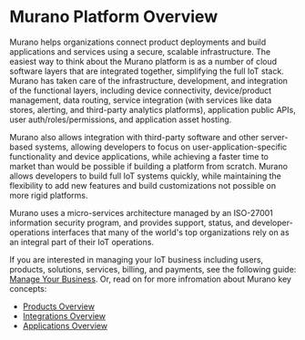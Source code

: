 # Murano Platform Overview

Murano helps organizations connect product deployments and build applications and services using a secure, scalable infrastructure. The easiest way to think about the Murano platform is as a number of cloud software layers that are integrated together, simplifying the full IoT stack. Murano has taken care of the infrastructure, development, and integration of the functional layers, including device connectivity, device/product management, data routing, service integration (with services like data stores, alerting, and third-party analytics platforms), application public APIs, user auth/roles/permissions, and application asset hosting.

Murano also allows integration with third-party software and other server-based systems, allowing developers to focus on user-application-specific functionality and device applications, while achieving a faster time to market than would be possible if building a platform from scratch.
Murano allows developers to build full IoT systems quickly, while maintaining the flexibility to add new features and build customizations not possible on more rigid platforms.

Murano uses a micro-services architecture managed by an ISO-27001 information security program, and provides support, status, and developer-operations interfaces that many of the world's top organizations rely on as an integral part of their IoT operations.

If you are interested in managing your IoT business including users, products, solutions, services, billing, and payments, see the following guide: [Manage Your Business](/guides/manage-business/). Or, read on for more infromation about Murano key concepts:

* [Products Overview](products-overview/)
* [Integrations Overview](integrations-overview/)
* [Applications Overview](applications-overview/)

